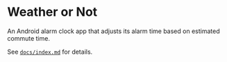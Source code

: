 # Weather or Not

An Android alarm clock app that adjusts its alarm time based on estimated commute time. 

See [`docs/index.md`](docs/index.md) for details.
